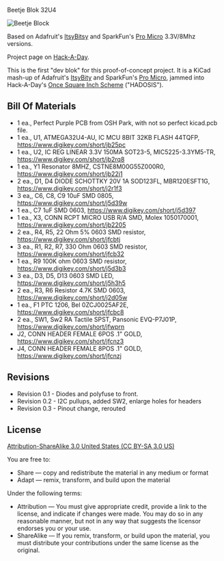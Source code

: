 Beetje Blok 32U4

![Beetje Block](project.png) 

Based on Adafruit's [ItsyBitsy](https://learn.adafruit.com/introducting-itsy-bitsy-32u4) and SparkFun's [Pro Micro](https://www.sparkfun.com/products/12587) 3.3V/8Mhz versions.

Project page on [Hack-A-Day](https://hackaday.io/project/160638-beetje-bloks).

This is the first "dev blok" for this proof-of-concept project.  It is a KiCad mash-up of Adafruit's [ItsyBity](https://learn.adafruit.com/introducting-itsy-bitsy-32u4) and SparkFun's [Pro Micro](https://www.sparkfun.com/products/12587), jammed into Hack-A-Day's [Once Square Inch Scheme](https://hackaday.io/project/7813-the-square-inch-project) ("HADOSIS").

Bill Of Materials
----------------
  
- 1 ea., Perfect Purple PCB from OSH Park, with not so perfect kicad.pcb file.
- 1 ea., U1, ATMEGA32U4-AU, IC MCU 8BIT 32KB FLASH 44TQFP, https://www.digikey.com/short/jb25pc
- 1 ea., U2, IC REG LINEAR 3.3V 150MA SOT23-5, MIC5225-3.3YM5-TR, https://www.digikey.com/short/jb2rq8
- 1 ea., Y1 Resonator 8MHZ, CSTNE8M00G55Z000R0, https://www.digikey.com/short/jb22j1
- 2 ea., D1, D4 DIODE SCHOTTKY 20V 1A SOD123FL, MBR120ESFT1G, https://www.digikey.com/short/j2r1f3
- 3 ea,, C6, C8, C9 10uF SMD 0805, https://www.digikey.com/short/j5d39w 
- 1 ea., C7 1uF SMD 0603, https://www.digikey.com/short/j5d397
- 1 ea., X3, CONN RCPT MICRO USB R/A SMD, Molex 1050170001, https://www.digikey.com/short/jb2205
- 2 ea., R4, R5, 22 Ohm 5% 0603 SMD resistor, https://www.digikey.com/short/jfcbtj
- 3 ea., R1, R2, R7, 330 Ohm 0603 SMD resistor, https://www.digikey.com/short/jfcb32
- 1 ea., R9 100K ohm 0603 SMD resistor, https://www.digikey.com/short/j5d3b3
- 3 ea., D3, D5, D13 0603 SMD LED, https://www.digikey.com/short/j5h3h5
- 2 ea., R3, R6 Resistor 4.7K SMD 0603, https://www.digikey.com/short/j2d05w
- 1 ea., F1 PTC 1206, Bel 0ZCJ0025AF2E, https://www.digikey.com/short/jfcbc8
- 2 ea., SW1, Sw2 RA Tactile SPST, Pansonic EVQ-P7J01P, https://www.digikey.com/short/jfwprn
- J2, CONN HEADER FEMALE 6POS .1" GOLD, https://www.digikey.com/short/jfcnz3
- J4, CONN HEADER FEMALE 8POS .1" GOLD, https://www.digikey.com/short/jfcnzj


Revisions
----------------
- Revision 0.1 - Diodes and polyfuse to front.
- Revision 0.2 - I2C pullups, added SW2, enlarge holes for headers
- Revision 0.3 - Pinout change, rerouted

License
----------------
[Attribution-ShareAlike 3.0 United States (CC BY-SA 3.0 US)](https://creativecommons.org/licenses/by-sa/3.0/us/)

You are free to:

- Share — copy and redistribute the material in any medium or format
- Adapt — remix, transform, and build upon the material

Under the following terms:

- Attribution — You must give appropriate credit, provide a link to the license, and indicate if changes were made. You may do so in any reasonable manner, but not in any way that suggests the licensor endorses you or your use.
- ShareAlike — If you remix, transform, or build upon the material, you must distribute your contributions under the same license as the original.
